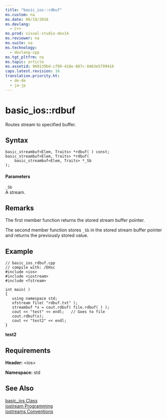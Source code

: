 ```yaml
---
title: "basic_ios::rdbuf"
ms.custom: na
ms.date: 09/19/2016
ms.devlang: 
  - C++
ms.prod: visual-studio-dev14
ms.reviewer: na
ms.suite: na
ms.technology: 
  - devlang-cpp
ms.tgt_pltfrm: na
ms.topic: article
ms.assetid: 960139bd-cf89-418e-887c-8463e5799416
caps.latest.revision: 16
translation.priority.ht: 
  - de-de
  - ja-jp
---
```

# basic_ios::rdbuf
Routes stream to specified buffer.  
  
## Syntax  
  
```  
basic_streambuf<Elem, Traits> *rdbuf( ) const;  
basic_streambuf<Elem, Traits> *rdbuf(   
    basic_streambuf<Elem, Traits> *_Sb  
);  
```  
  
#### Parameters  
 `_Sb`  
 A stream.  
  
## Remarks  
 The first member function returns the stored stream buffer pointer.  
  
 The second member function stores `_Sb` in the stored stream buffer pointer and returns the previously stored value.  
  
## Example  
  
```  
// basic_ios_rdbuf.cpp  
// compile with: /EHsc  
#include <ios>  
#include <iostream>  
#include <fstream>  
  
int main( )   
{  
   using namespace std;  
   ofstream file( "rdbuf.txt" );  
   streambuf *x = cout.rdbuf( file.rdbuf( ) );  
   cout << "test" << endl;   // Goes to file  
   cout.rdbuf(x);  
   cout << "test2" << endl;  
}  
```  
  
 **test2**   
## Requirements  
 **Header:** <ios\>  
  
 **Namespace:** std  
  
## See Also  
 [basic_ios Class](../vs140/basic_ios-Class.md)   
 [iostream Programming](../vs140/iostream-Programming.md)   
 [iostreams Conventions](../vs140/iostreams-Conventions.md)
